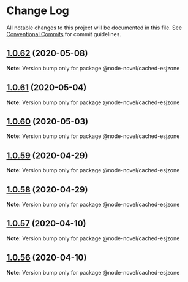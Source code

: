 # Change Log

All notable changes to this project will be documented in this file.
See [Conventional Commits](https://conventionalcommits.org) for commit guidelines.

## [1.0.62](https://github.com/bluelovers/ws-rest/compare/@node-novel/cached-esjzone@1.0.61...@node-novel/cached-esjzone@1.0.62) (2020-05-08)

**Note:** Version bump only for package @node-novel/cached-esjzone





## [1.0.61](https://github.com/bluelovers/ws-rest/compare/@node-novel/cached-esjzone@1.0.60...@node-novel/cached-esjzone@1.0.61) (2020-05-04)

**Note:** Version bump only for package @node-novel/cached-esjzone





## [1.0.60](https://github.com/bluelovers/ws-rest/compare/@node-novel/cached-esjzone@1.0.59...@node-novel/cached-esjzone@1.0.60) (2020-05-03)

**Note:** Version bump only for package @node-novel/cached-esjzone





## [1.0.59](https://github.com/bluelovers/ws-rest/compare/@node-novel/cached-esjzone@1.0.58...@node-novel/cached-esjzone@1.0.59) (2020-04-29)

**Note:** Version bump only for package @node-novel/cached-esjzone





## [1.0.58](https://github.com/bluelovers/ws-rest/compare/@node-novel/cached-esjzone@1.0.57...@node-novel/cached-esjzone@1.0.58) (2020-04-29)

**Note:** Version bump only for package @node-novel/cached-esjzone





## [1.0.57](https://github.com/bluelovers/ws-rest/compare/@node-novel/cached-esjzone@1.0.56...@node-novel/cached-esjzone@1.0.57) (2020-04-10)

**Note:** Version bump only for package @node-novel/cached-esjzone





## [1.0.56](https://github.com/bluelovers/ws-rest/compare/@node-novel/cached-esjzone@1.0.55...@node-novel/cached-esjzone@1.0.56) (2020-04-10)

**Note:** Version bump only for package @node-novel/cached-esjzone
